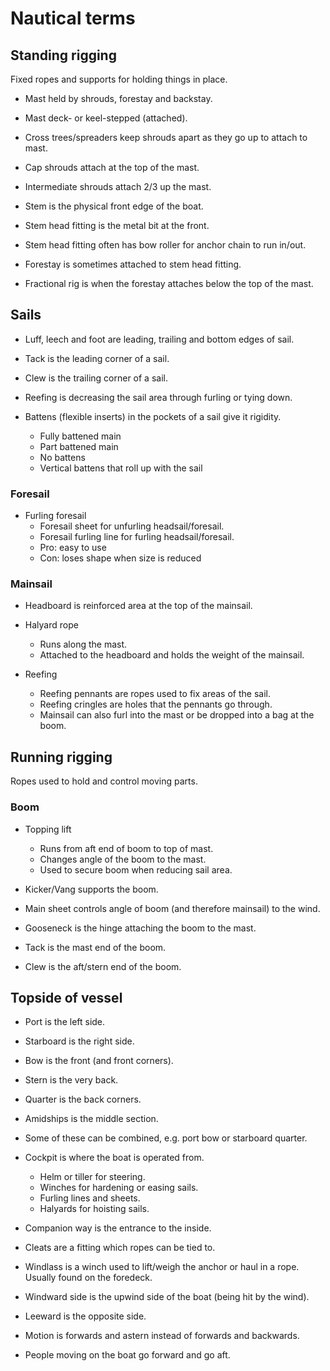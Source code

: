 # Nautical terms

## Standing rigging

Fixed ropes and supports for holding things in place.

- Mast held by shrouds, forestay and backstay.
- Mast deck- or keel-stepped (attached).

- Cross trees/spreaders keep shrouds apart as they go up to attach to mast.
- Cap shrouds attach at the top of the mast.
- Intermediate shrouds attach 2/3 up the mast.

- Stem is the physical front edge of the boat.
- Stem head fitting is the metal bit at the front.
- Stem head fitting often has bow roller for anchor chain to run in/out.
- Forestay is sometimes attached to stem head fitting.
- Fractional rig is when the forestay attaches below the top of the mast.

## Sails

- Luff, leech and foot are leading, trailing and bottom edges of sail.

- Tack is the leading corner of a sail.
- Clew is the trailing corner of a sail.

- Reefing is decreasing the sail area through furling or tying down.

- Battens (flexible inserts) in the pockets of a sail give it rigidity.
  - Fully battened main
  - Part battened main
  - No battens
  - Vertical battens that roll up with the sail

### Foresail

- Furling foresail
  - Foresail sheet for unfurling headsail/foresail.
  - Foresail furling line for furling headsail/foresail.
  - Pro: easy to use
  - Con: loses shape when size is reduced

### Mainsail

- Headboard is reinforced area at the top of the mainsail.

- Halyard rope
  - Runs along the mast.
  - Attached to the headboard and holds the weight of the mainsail.

- Reefing
  - Reefing pennants are ropes used to fix areas of the sail.
  - Reefing cringles are holes that the pennants go through.
  - Mainsail can also furl into the mast or be dropped into a bag at the boom.

## Running rigging

Ropes used to hold and control moving parts.

### Boom

- Topping lift
  - Runs from aft end of boom to top of mast.
  - Changes angle of the boom to the mast.
  - Used to secure boom when reducing sail area.

- Kicker/Vang supports the boom.

- Main sheet controls angle of boom (and therefore mainsail) to the wind.

- Gooseneck is the hinge attaching the boom to the mast.

- Tack is the mast end of the boom.
- Clew is the aft/stern end of the boom.

## Topside of vessel

- Port is the left side.
- Starboard is the right side.
- Bow is the front (and front corners).
- Stern is the very back.
- Quarter is the back corners.
- Amidships is the middle section.

- Some of these can be combined, e.g. port bow or starboard quarter.

- Cockpit is where the boat is operated from.
  - Helm or tiller for steering.
  - Winches for hardening or easing sails.
  - Furling lines and sheets.
  - Halyards for hoisting sails.

- Companion way is the entrance to the inside.

- Cleats are a fitting which ropes can be tied to.

- Windlass is a winch used to lift/weigh the anchor or haul in a rope.
  Usually found on the foredeck.

- Windward side is the upwind side of the boat (being hit by the wind).
- Leeward is the opposite side.

- Motion is forwards and astern instead of forwards and backwards.

- People moving on the boat go forward and go aft.
